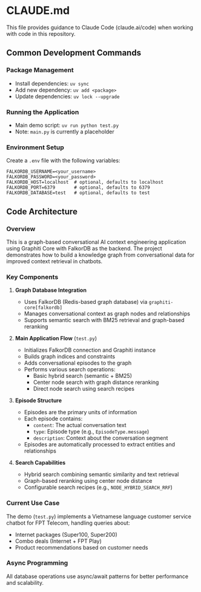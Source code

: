 # CLAUDE.md

This file provides guidance to Claude Code (claude.ai/code) when working with code in this repository.

## Common Development Commands

### Package Management
- Install dependencies: `uv sync`
- Add new dependency: `uv add <package>`
- Update dependencies: `uv lock --upgrade`

### Running the Application
- Main demo script: `uv run python test.py`
- Note: `main.py` is currently a placeholder

### Environment Setup
Create a `.env` file with the following variables:
```
FALKORDB_USERNAME=<your_username>
FALKORDB_PASSWORD=<your_password>
FALKORDB_HOST=localhost  # optional, defaults to localhost
FALKORDB_PORT=6379       # optional, defaults to 6379
FALKORDB_DATABASE=test   # optional, defaults to test
```

## Code Architecture

### Overview
This is a graph-based conversational AI context engineering application using Graphiti Core with FalkorDB as the backend. The project demonstrates how to build a knowledge graph from conversational data for improved context retrieval in chatbots.

### Key Components

1. **Graph Database Integration**
   - Uses FalkorDB (Redis-based graph database) via `graphiti-core[falkordb]`
   - Manages conversational context as graph nodes and relationships
   - Supports semantic search with BM25 retrieval and graph-based reranking

2. **Main Application Flow** (`test.py`)
   - Initializes FalkorDB connection and Graphiti instance
   - Builds graph indices and constraints
   - Adds conversational episodes to the graph
   - Performs various search operations:
     - Basic hybrid search (semantic + BM25)
     - Center node search with graph distance reranking
     - Direct node search using search recipes

3. **Episode Structure**
   - Episodes are the primary units of information
   - Each episode contains:
     - `content`: The actual conversation text
     - `type`: Episode type (e.g., `EpisodeType.message`)
     - `description`: Context about the conversation segment
   - Episodes are automatically processed to extract entities and relationships

4. **Search Capabilities**
   - Hybrid search combining semantic similarity and text retrieval
   - Graph-based reranking using center node distance
   - Configurable search recipes (e.g., `NODE_HYBRID_SEARCH_RRF`)

### Current Use Case
The demo (`test.py`) implements a Vietnamese language customer service chatbot for FPT Telecom, handling queries about:
- Internet packages (Super100, Super200)
- Combo deals (Internet + FPT Play)
- Product recommendations based on customer needs

### Async Programming
All database operations use async/await patterns for better performance and scalability.